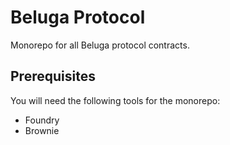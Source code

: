 # Beluga Protocol
Monorepo for all Beluga protocol contracts.

## Prerequisites
You will need the following tools for the monorepo:

- Foundry
- Brownie